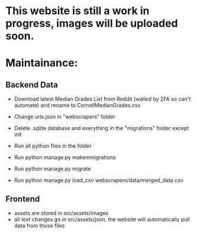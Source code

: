 # This website is still a work in progress, images will be uploaded soon. 

# Maintainance:
## Backend Data
- Download latest Median Grades List from Reddit (walled by 2FA so can't automate) and rename to CornellMedianGrades.csv
- Change urls.json in "webscrapers" folder

- Delete .sqlite database and everything in the "migrations" folder except init

- Run all python files in the folder
- Run python manage.py makemmigrations
- Run python manage.py migrate
- Run python manage.py load_csv webscrapers/data/merged_data.csv

## Frontend
- assets are stored in src/assets/images
- all text changes go in src/assets/json, the website will automatically pull data from those files